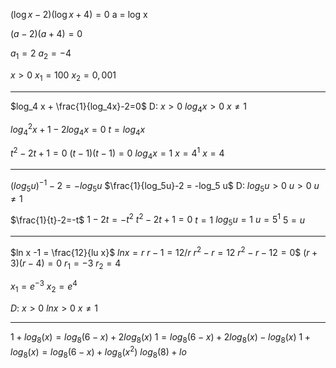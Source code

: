 $(\log x-2)(\log x+4) = 0$
a = log x

$(a-2)(a+4)=0$

$a_1 = 2$
$a_2 = -4$


$x>0$
$x_1=100$ 
$x_2 = 0,001$


---


$log_4 x + \frac{1}{log_4x}-2=0$
D: $x > 0$
$log_4 x > 0$
$x \ne 1$

$log_4^2 x + 1 - 2log_4x = 0$
$t= log_4x$

$t^2 -2t + 1 = 0$
$(t-1)(t-1) = 0$
$log_4 x = 1$
$x =4^1$
$x = 4$

---


$(log_5 u)^{-1} -2 = -log_5 u$
$\frac{1}{log_5u}-2 = -log_5 u$
D: 
$log_5u > 0$
$u >0$
$u \ne 1$



$\frac{1}{t}-2=-t$
$1-2t=-t^2$
$t^2-2t+1=0$
$t=1$
$log_5u=1$
$u=5^1$
$5=u$

---


$ln x -1 = \frac{12}{lu x}$
$ln x = r$
$r-1=12/r$
$r^2-r=12$
$r^2-r-12=0$$
$(r+3)(r-4) = 0$
$r_1 = -3$
$r_2 = 4$

$x_1= e^{-3}$
$x_2=e^4$

$D:$
$x >0$
$lnx>0$
$x \ne 1$


---

$1+log_8(x)=log_8(6-x)+2log_8(x)$
$1=log_8(6-x)+2log_8(x) - log_8(x)$
$1+log_8(x) = log_8(6-x)+log_8(x^2)$
$log_8(8)+lo$